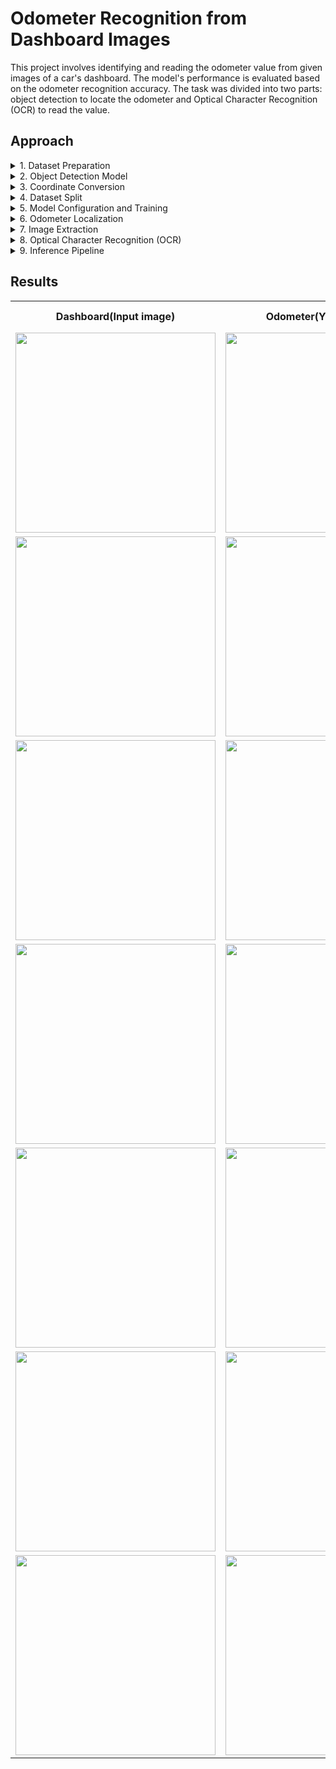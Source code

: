 # Odometer Recognition from Dashboard Images

This project involves identifying and reading the odometer value from given images of a car's dashboard. The model's performance is evaluated based on the odometer recognition accuracy. The task was divided into two parts: object detection to locate the odometer and Optical Character Recognition (OCR) to read the value.

## Approach

<details>
<summary>1. Dataset Preparation</summary>
The provided dataset contained dashboard images organized in different folders along with corresponding JSON files, which included filenames, coordinates, and odometer readings. The images were merged into a single folder and a dataframe was created containing filenames, coordinates, and odometer readings.
</details>

<details>
<summary>2. Object Detection Model</summary>
An object detection model was trained to identify the odometer within the dashboard images. YOLOv7 was chosen due to its high accuracy and real-time object detection capabilities.
</details>

<details>
<summary>3. Coordinate Conversion</summary>
The coordinates of the odometer were converted to YOLO format, which was necessary for training the YOLOv7 model.
</details>

<details>
<summary>4. Dataset Split</summary>
The dataset was split into training, testing, and validation sets in an 80:10:10 ratio.
</details>

<details>
<summary>5. Model Configuration and Training</summary>
The YOLOv7 model was configured to train on a single class (odometer) for 50 epochs, using a batch size of 16, an image size of 640, and an initial learning rate of 0.01. YOLOv7's hyp.scratch.p5.yaml file was used to set hyperparameters. The model was trained on the prepared dataset and the best weights were saved.
</details>

<details>
<summary>6. Odometer Localization</summary>
The trained YOLOv7 model with the best weights was used to predict the bounding box of the odometer within the dashboard images.
</details>

<details>
<summary>7. Image Extraction</summary>
The region of interest (ROI) corresponding to the bounding box of the odometer was extracted from the dashboard images.
</details>

<details>
<summary>8. Optical Character Recognition (OCR)</summary>
OCR was performed on the extracted ROI to read the odometer value. The performance of EasyOCR, Keras OCR, and Tesseract OCR was compared. In this case, EasyOCR significantly outperformed the other methods.
</details>

<details>
<summary>9. Inference Pipeline</summary>
An inference/prediction pipeline was created in a Python script named `test_predict.py`. This script read images from a test folder, applied the trained model to locate the odometer, extracted the ROI, and performed OCR using EasyOCR. The image name and its predicted odometer reading were stored in a pandas dataframe for evaluation.
</details>

## Results

<table>
 <tr>
  <th>Dashboard(Input image)</th>
  <th>Odometer(YOLO output)</th>
  <th>Reading(OCR output)</th>
 </tr>
<tr>
 <td><img src="https://drive.google.com/uc?id=1tin2e-x2QeyARfXM-YIfccJe0wri0G_a" width="320px"/>
 <td><img src="https://drive.google.com/uc?id=1OGZc-iQqQGyHVhMImU8D14XwedCORpJi" width="320px"/>
 <td>52563</td>
</td>
 <tr>
 <td><img src="https://drive.google.com/uc?id=1NVdGq-_U6C5rrgiqW-1MzZdMO59A_jOw" width="320px"/>
 <td><img src="https://drive.google.com/uc?id=1rUfKVJi1BYg-GOkrYJ9kCz6ztF46g4VV" width="320px"/>
 <td>0864i2</td>
</td>
<tr>
 <td><img src="https://drive.google.com/uc?id=17pMO7cvW1pB2bosnHJjcycBMUAGy_Qog" width="320px"/>
 <td><img src="https://drive.google.com/uc?id=1uZyg_w8kW9Ucm0TjEdX_M4Lsw0oxW1sU" width="320px"/>
 <td>24348</td>
</td>
<tr>
 <td><img src="https://drive.google.com/uc?id=15QppMAp11psj9XiHikXOjlVf5gIIsVnQ" width="320px"/>
 <td><img src="https://drive.google.com/uc?id=1EzPyKzATxlEA2dyvx_FTfMhrhiKsduJ8" width="320px"/>
 <td>38613</td>
</td>
<tr>
 <td><img src="https://drive.google.com/uc?id=1uFobIg-uQBdL7scHYfkduZlxw2qI7RlI" width="320px"/>
 <td><img src="https://drive.google.com/uc?id=1iDyJh_y54tu2UgFoBaJjliihaG4zfJpS" width="320px"/>
 <td>13557</td>
</td>
<tr>
 <td><img src="https://drive.google.com/uc?id=19ooKeAc4NS78BZh0XIh5aUbueaaHbeoF" width="320px"/>
 <td><img src="https://drive.google.com/uc?id=1ttdTkTir89oP95h19tgg4QZKPBtcWpI0" width="320px"/>
 <td>34959</td>
</tr>
<tr>
 <td><img src="https://drive.google.com/uc?id=1Fn6SRIAMmY5ifamNKXqQGMcCJ0UuY3Ie" width="320px"/>
 <td><img src="https://drive.google.com/uc?id=1Q3ryq9kjgUG_D8-dkZ7l1865emHNKyJA" width="320px"/>
 <td>34959</td>
</tr>
